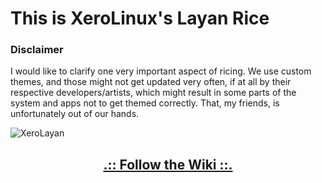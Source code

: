 # This is XeroLinux's Layan Rice

### Disclaimer

I would like to clarify one very important aspect of ricing. We use custom themes, and those might not get updated very often, if at all by their respective developers/artists, which might result in some parts of the system and apps not to get themed correctly. That, my friends, is unfortunately out of our hands.

![XeroLayan](https://i.imgur.com/VA2tycb.jpeg)

<div align="center">

## [.:: Follow the Wiki ::.](https://wiki.xerolinux.xyz/rice/)

</div>
